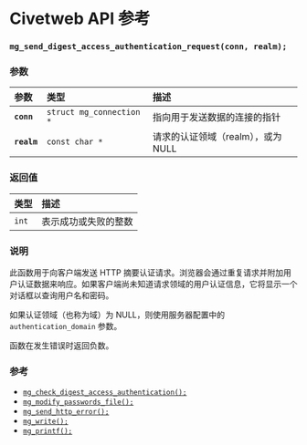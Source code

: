 # Civetweb API 参考

### `mg_send_digest_access_authentication_request(conn, realm);`

### 参数

| 参数 | 类型 | 描述 |
| :--- | :--- | :--- |
| **`conn`** | `struct mg_connection *` | 指向用于发送数据的连接的指针 |
| **`realm`** | `const char *` | 请求的认证领域（realm），或为 NULL |

### 返回值

| 类型 | 描述 |
| :--- | :--- |
| `int` | 表示成功或失败的整数 |

### 说明

此函数用于向客户端发送 HTTP 摘要认证请求。浏览器会通过重复请求并附加用户认证数据来响应。如果客户端尚未知道请求领域的用户认证信息，它将显示一个对话框以查询用户名和密码。

如果认证领域（也称为域）为 NULL，则使用服务器配置中的 `authentication_domain` 参数。

函数在发生错误时返回负数。

### 参考

* [`mg_check_digest_access_authentication();`](mg_check_digest_access_authentication.md)
* [`mg_modify_passwords_file();`](mg_modify_passwords_file.md)
* [`mg_send_http_error();`](mg_send_http_error.md)
* [`mg_write();`](mg_write.md)
* [`mg_printf();`](mg_printf.md)